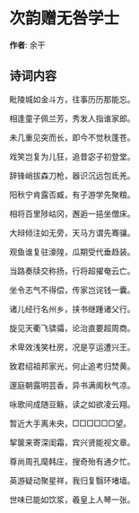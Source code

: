 # 次韵赠无咎学士

**作者**: 余干

## 诗词内容

毗陵城如金斗方，往事历历那能忘。

相逢童子佩兰芳，秀发人指谁家郎。

未几重见突而长，即今不觉秋蓬苍。

戏笑岂复为儿狂，追昔宓子初登堂。

辞锋峭拔森刀枪，器识沉远包氐羌。

阳秋宁肯露否臧，有子游学先聚粮。

相将百里陟岵冈，邂逅一挹坐僧床。

大辩倾注如无旁，天马方谓先骞骧。

观鱼谁复驻濠隍，瓜期受代垂趋装。

当路奏牍交称扬，行将超擢奄云亡。

坐令志气不得偿，传家岂诧钱一囊。

诸儿经行名州乡，挟书继踵诸父行。

旋见天衢飞骕骦，论治直要超周商。

术卑效浅笑杜房，况是亨运遭兴王。

致君绍祖邦家光，何止追考归焚黄。

邃庭朝露明芸香，异书满阁秋气凉。

咏歌间成随豆觞，读之如欲凌云翔。

暂近大手离未央，□□□□□□望。

挈箧来寄深闺霜，宾兴贤能视文章。

尊尚周孔麾韩庄，搜奇殆有通夕忙。

英游疑动聚星祥，我归复翳环堵墙。

世味已能如饮浆，羲皇上人琴一张。

